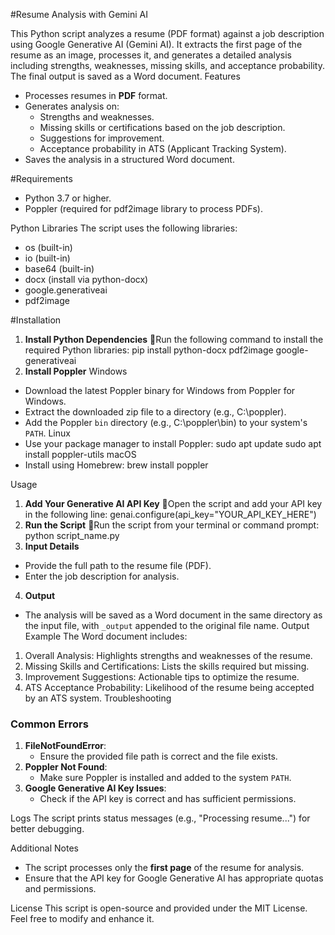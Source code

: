 #Resume Analysis with Gemini AI

This Python script analyzes a resume (PDF format) against a job description using Google Generative AI (Gemini AI). It extracts the first page of the resume as an image, processes it, and generates a detailed analysis including strengths, weaknesses, missing skills, and acceptance probability. The final output is saved as a Word document.
Features

- Processes resumes in **PDF** format.
- Generates analysis on:
  - Strengths and weaknesses.
  - Missing skills or certifications based on the job description.
  - Suggestions for improvement.
  - Acceptance probability in ATS (Applicant Tracking System).
- Saves the analysis in a structured Word document.
  
#Requirements

- Python 3.7 or higher.
- Poppler (required for pdf2image library to process PDFs).

  
Python Libraries
The script uses the following libraries:
- os (built-in)
- io (built-in)
- base64 (built-in)
- docx (install via python-docx)
- google.generativeai
- pdf2image

  
#Installation
1. **Install Python Dependencies**
Run the following command to install the required Python libraries:
pip install python-docx pdf2image google-generativeai
2. **Install Poppler**
Windows
- Download the latest Poppler binary for Windows from Poppler for Windows.
- Extract the downloaded zip file to a directory (e.g., C:\poppler).
- Add the Poppler `bin` directory (e.g., C:\poppler\bin) to your system's `PATH`.
Linux
- Use your package manager to install Poppler:
  sudo apt update
  sudo apt install poppler-utils
macOS
- Install using Homebrew:
  brew install poppler

  
Usage
1. **Add Your Generative AI API Key**
Open the script and add your API key in the following line:
genai.configure(api_key="YOUR_API_KEY_HERE")
2. **Run the Script**
Run the script from your terminal or command prompt:
python script_name.py
3. **Input Details**
- Provide the full path to the resume file (PDF).
- Enter the job description for analysis.
4. **Output**
- The analysis will be saved as a Word document in the same directory as the input file, with `_output` appended to the original file name.
Output Example
The Word document includes:
1. Overall Analysis: Highlights strengths and weaknesses of the resume.
2. Missing Skills and Certifications: Lists the skills required but missing.
3. Improvement Suggestions: Actionable tips to optimize the resume.
4. ATS Acceptance Probability: Likelihood of the resume being accepted by an ATS system.
Troubleshooting

### Common Errors
1. **FileNotFoundError**:
   - Ensure the provided file path is correct and the file exists.
2. **Poppler Not Found**:
   - Make sure Poppler is installed and added to the system `PATH`.
3. **Google Generative AI Key Issues**:
   - Check if the API key is correct and has sufficient permissions.
   
Logs
The script prints status messages (e.g., "Processing resume...") for better debugging.

Additional Notes
- The script processes only the **first page** of the resume for analysis.
- Ensure that the API key for Google Generative AI has appropriate quotas and permissions.

  
License
This script is open-source and provided under the MIT License. Feel free to modify and enhance it.
